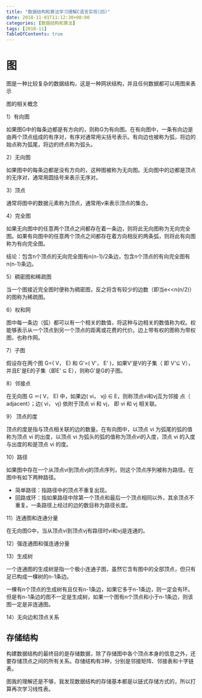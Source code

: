 ```yaml
---
title: "数据结构和算法学习理解C语言实现(四)"
date: 2018-11-01T11:12:30+08:00
categories: [数据结构和算法]
tags: [2018-11]
TableOfContents: true
---
```


# 图

图是一种比较复杂的数据结构，这是一种网状结构，并且任何数据都可以用图来表示

图的相关概念

1）有向图

如果图G中的每条边都是有方向的，则称G为有向图。在有向图中，一条有向边是由两个顶点组成的有序对，有序对通常用尖括号表示。有向边也被称为弧，将边的始点称为弧尾，将边的终点称为弧头。

2）无向图

如果图中的每条边都是没有方向的，这种图被称为无向图。无向图中的边都是顶点的无序对，通常用圆括号来表示无序对。

3）顶点

通常将图中的数据元素称为顶点，通常用v来表示顶点的集合。

4）完全图

如果无向图中的任意两个顶点之间都存在着一条边，则将此无向图称为无向完全图。如果有向图中的任意两个顶点之间都存在着方向相反的两条弧，则将此有向图称为有向完全图。

结论：包含n个顶点的无向完全图有n(n-1)/2条边，包含n个顶点的有向完全图有n(n-1)条边。

5）稠密图和稀疏图

当一个图接近完全图时便称为稠密图，反之将含有较少的边数（即当e<<n(n/2)）的图称为稀疏图。

6）权和网

图中每一条边（弧）都可以有一个相关的数值，将这种与边相关的数值称为权。权能够表示从一个顶点到另一个顶点的距离或花费的代价。边上带有权的图称为带权图，也称作网。

7）子图

假设存在两个图 G=( V， E) 和 G'=( V'， E' )，如果V'是V的子集（ 即 V'⊆ V），并且E'是E的子集（即E' ⊆ E），则称G'是G的子图。

8）邻接点

在无向图 G ＝( V， E) 中，如果边( vi， vj) ∈ E，则称顶点vi和vj互为邻接 点（ adjacent）；边( vi， vj) 依附于顶点 vi 和 vj， 即 vi 和 vj 相关联。 

9） 顶点的度 

顶点的度是指与顶点相关联的边的数量。在有向图中，以顶点 vi 为弧尾的弧的值称为顶点 vi 的出度，以顶点 vi 为弧头的弧的值称为顶点vi的入度，顶点 vi 的入度与出度的和是顶点 vi 的度。

10）路径 

如果图中存在一个从顶点vi到顶点vj的顶点序列，则这个顶点序列被称为路径。在图中有如下两种路径。

+ 简单路径：指路径中的顶点不重复出现。 
+ 回路或环：指如果路径中除第一个顶点和最后一个顶点相同以外，其余顶点不重复。一条路径上经过的边的数目称为路径长度。

11）连通图和连通分量

在无向图G中，当从顶点vi到顶点vj有路径时vi和vj是连通的。

12）强连通图和强连通分量

13）生成树

一个连通图的生成树是指一个极小连通子图，虽然它含有图中的全部顶点，但只有足已构成一棵树的n-1条边。

一棵有n个顶点的生成树有且仅有n-1条边，如果它多于n-1条边，则一定会有环。但是有n-1条边的图不一定是生成树，如果一个图有n个顶点和小于n-1条边，则该图一定是非连通图。

14）无向边和顶点关系

## 存储结构

构建数据结构的最终目的是存储数据，除了存储图中各个顶点本身的信息之外，还要存储顶点之间的所有关系。存储结构有3种，分别是邻接矩阵、邻接表和十字链表。


图我的理解还是不够，我发现数据结构的存储基本都是以链式存储方式的，所以打算再次学习线性表。





